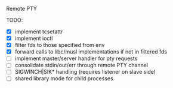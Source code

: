 Remote PTY

TODO:
- [x] implement tcsetattr
- [x] implement ioctl
- [x] filter fds to those specified from env
- [x] forward calls to libc/musl implementations if not in filtered fds
- [ ] implement master/server handler for pty requests
- [ ] consolidate stdin/out/err through remote PTY channel
- [ ] SIGWINCH|SIK* handling (requires listener on slave side)
- [ ] shared library mode for child processes